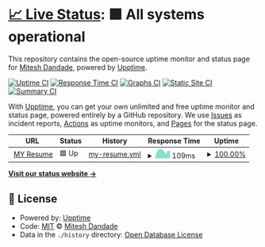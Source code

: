 # [📈 Live Status](https://Mitesh411.github.io/Monitor_MyResume): <!--live status--> **🟩 All systems operational**

This repository contains the open-source uptime monitor and status page for [Mitesh Dandade](https://mitesh411.github.io/MyResume/), powered by [Upptime](https://github.com/upptime/upptime).

[![Uptime CI](https://github.com/Mitesh411/Monitor_MyResume/workflows/Uptime%20CI/badge.svg)](https://github.com/Mitesh411/Monitor_MyResume/actions?query=workflow%3A%22Uptime+CI%22)
[![Response Time CI](https://github.com/Mitesh411/Monitor_MyResume/workflows/Response%20Time%20CI/badge.svg)](https://github.com/Mitesh411/Monitor_MyResume/actions?query=workflow%3A%22Response+Time+CI%22)
[![Graphs CI](https://github.com/Mitesh411/Monitor_MyResume/workflows/Graphs%20CI/badge.svg)](https://github.com/Mitesh411/Monitor_MyResume/actions?query=workflow%3A%22Graphs+CI%22)
[![Static Site CI](https://github.com/Mitesh411/Monitor_MyResume/workflows/Static%20Site%20CI/badge.svg)](https://github.com/Mitesh411/Monitor_MyResume/actions?query=workflow%3A%22Static+Site+CI%22)
[![Summary CI](https://github.com/Mitesh411/Monitor_MyResume/workflows/Summary%20CI/badge.svg)](https://github.com/Mitesh411/Monitor_MyResume/actions?query=workflow%3A%22Summary+CI%22)

With [Upptime](https://upptime.js.org), you can get your own unlimited and free uptime monitor and status page, powered entirely by a GitHub repository. We use [Issues](https://github.com/Mitesh411/Monitor_MyResume/issues) as incident reports, [Actions](https://github.com/Mitesh411/Monitor_MyResume/actions) as uptime monitors, and [Pages](https://Mitesh411.github.io/Monitor_MyResume) for the status page.

<!--start: status pages-->
<!-- This summary is generated by Upptime (https://github.com/upptime/upptime) -->
<!-- Do not edit this manually, your changes will be overwritten -->
<!-- prettier-ignore -->
| URL | Status | History | Response Time | Uptime |
| --- | ------ | ------- | ------------- | ------ |
| <img alt="" src="https://icons.duckduckgo.com/ip3/mitesh411.github.io.ico" height="13"> [MY Resume](https://mitesh411.github.io/MyResume/) | 🟩 Up | [my-resume.yml](https://github.com/Mitesh411/Monitor_MyResume/commits/HEAD/history/my-resume.yml) | <details><summary><img alt="Response time graph" src="./graphs/my-resume/response-time-week.png" height="20"> 109ms</summary><br><a href="https://Mitesh411.github.io/Monitor_MyResume/history/my-resume"><img alt="Response time 91" src="https://img.shields.io/endpoint?url=https%3A%2F%2Fraw.githubusercontent.com%2FMitesh411%2FMonitor_MyResume%2FHEAD%2Fapi%2Fmy-resume%2Fresponse-time.json"></a><br><a href="https://Mitesh411.github.io/Monitor_MyResume/history/my-resume"><img alt="24-hour response time 135" src="https://img.shields.io/endpoint?url=https%3A%2F%2Fraw.githubusercontent.com%2FMitesh411%2FMonitor_MyResume%2FHEAD%2Fapi%2Fmy-resume%2Fresponse-time-day.json"></a><br><a href="https://Mitesh411.github.io/Monitor_MyResume/history/my-resume"><img alt="7-day response time 109" src="https://img.shields.io/endpoint?url=https%3A%2F%2Fraw.githubusercontent.com%2FMitesh411%2FMonitor_MyResume%2FHEAD%2Fapi%2Fmy-resume%2Fresponse-time-week.json"></a><br><a href="https://Mitesh411.github.io/Monitor_MyResume/history/my-resume"><img alt="30-day response time 93" src="https://img.shields.io/endpoint?url=https%3A%2F%2Fraw.githubusercontent.com%2FMitesh411%2FMonitor_MyResume%2FHEAD%2Fapi%2Fmy-resume%2Fresponse-time-month.json"></a><br><a href="https://Mitesh411.github.io/Monitor_MyResume/history/my-resume"><img alt="1-year response time 91" src="https://img.shields.io/endpoint?url=https%3A%2F%2Fraw.githubusercontent.com%2FMitesh411%2FMonitor_MyResume%2FHEAD%2Fapi%2Fmy-resume%2Fresponse-time-year.json"></a></details> | <details><summary><a href="https://Mitesh411.github.io/Monitor_MyResume/history/my-resume">100.00%</a></summary><a href="https://Mitesh411.github.io/Monitor_MyResume/history/my-resume"><img alt="All-time uptime 100.00%" src="https://img.shields.io/endpoint?url=https%3A%2F%2Fraw.githubusercontent.com%2FMitesh411%2FMonitor_MyResume%2FHEAD%2Fapi%2Fmy-resume%2Fuptime.json"></a><br><a href="https://Mitesh411.github.io/Monitor_MyResume/history/my-resume"><img alt="24-hour uptime 100.00%" src="https://img.shields.io/endpoint?url=https%3A%2F%2Fraw.githubusercontent.com%2FMitesh411%2FMonitor_MyResume%2FHEAD%2Fapi%2Fmy-resume%2Fuptime-day.json"></a><br><a href="https://Mitesh411.github.io/Monitor_MyResume/history/my-resume"><img alt="7-day uptime 100.00%" src="https://img.shields.io/endpoint?url=https%3A%2F%2Fraw.githubusercontent.com%2FMitesh411%2FMonitor_MyResume%2FHEAD%2Fapi%2Fmy-resume%2Fuptime-week.json"></a><br><a href="https://Mitesh411.github.io/Monitor_MyResume/history/my-resume"><img alt="30-day uptime 100.00%" src="https://img.shields.io/endpoint?url=https%3A%2F%2Fraw.githubusercontent.com%2FMitesh411%2FMonitor_MyResume%2FHEAD%2Fapi%2Fmy-resume%2Fuptime-month.json"></a><br><a href="https://Mitesh411.github.io/Monitor_MyResume/history/my-resume"><img alt="1-year uptime 100.00%" src="https://img.shields.io/endpoint?url=https%3A%2F%2Fraw.githubusercontent.com%2FMitesh411%2FMonitor_MyResume%2FHEAD%2Fapi%2Fmy-resume%2Fuptime-year.json"></a></details>

<!--end: status pages-->

[**Visit our status website →**](https://Mitesh411.github.io/Monitor_MyResume)

## 📄 License

- Powered by: [Upptime](https://github.com/upptime/upptime)
- Code: [MIT](./LICENSE) © [Mitesh Dandade](https://mitesh411.github.io/MyResume/)
- Data in the `./history` directory: [Open Database License](https://opendatacommons.org/licenses/odbl/1-0/)
